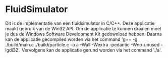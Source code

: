 # FluidSimulator

Dit is de implementatie van een fluidsimulator in C/C++. Deze applicatie maakt gebruik van de Win32 API.
Om de applicatie te kunnen draaien moet je dus de Windows Software Development Kit gedownload hebben. Daarna kan de applicatie gecompiled worden via het command 'g++ -g ./build/main.c ./build/particle.c -o a -Wall -Wextra -pedantic -Wno-unused -lgdi32'. Vervolgens kan de applicatie gerund worden via het command './a'. 

